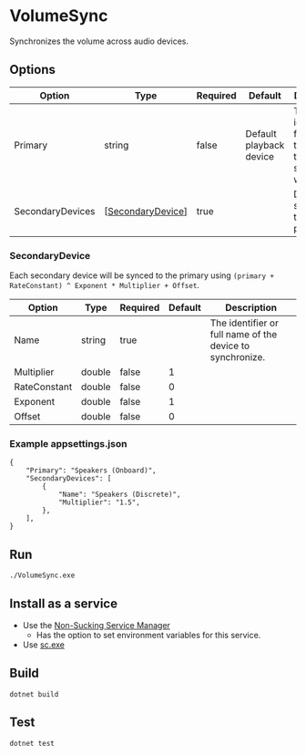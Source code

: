 # VolumeSync

Synchronizes the volume across audio devices.

## Options

|Option|Type|Required|Default|Description|
|---|---|---|---|---|
|Primary|string|false|Default playback device|The identifier or full name of the device to synchronize with.|
|SecondaryDevices|[[SecondaryDevice](#secondarydevice)]|true| |Devices to synchronize to the primary.|

### SecondaryDevice

Each secondary device will be synced to the primary using `(primary + RateConstant) ^ Exponent * Multiplier + Offset`.

|Option|Type|Required|Default|Description|
|---|---|---|---|---|
|Name|string|true| |The identifier or full name of the device to synchronize.|
|Multiplier|double|false|1| |
|RateConstant|double|false|0| |
|Exponent|double|false|1| |
|Offset|double|false|0| |

### Example appsettings.json

```json5
{
    "Primary": "Speakers (Onboard)",
    "SecondaryDevices": [
        {
            "Name": "Speakers (Discrete)",
            "Multiplier": "1.5",
        },
    ],
}
```

## Run

```shell script
./VolumeSync.exe
```

## Install as a service

- Use the [Non-Sucking Service Manager](https://nssm.cc/)
    - Has the option to set environment variables for this service.
- Use [sc.exe](https://docs.microsoft.com/en-us/windows-server/administration/windows-commands/sc-create)

## Build

```shell script
dotnet build
```

## Test

```shell script
dotnet test
```
